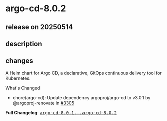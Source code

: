 # argo-cd-8.0.2

## release on 20250514

## description

## changes

A Helm chart for Argo CD, a declarative, GitOps continuous delivery tool for Kubernetes.

What's Changed

* chore(argo-cd): Update dependency argoproj/argo-cd to v3.0.1 by @argoproj-renovate in <a class="issue-link js-issue-link" data-error-text="Failed to load title" data-id="3063664481" data-permission-text="Title is private" data-url="https://github.com/argoproj/argo-helm/issues/3305" data-hovercard-type="pull_request" data-hovercard-url="/argoproj/argo-helm/pull/3305/hovercard" href="https://github.com/argoproj/argo-helm/pull/3305">#3305</a>

<strong>Full Changelog</strong>: <a class="commit-link" href="https://github.com/argoproj/argo-helm/compare/argo-cd-8.0.1...argo-cd-8.0.2"><tt>argo-cd-8.0.1...argo-cd-8.0.2</tt></a>

